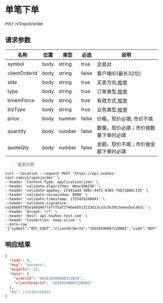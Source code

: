 # 单笔下单

`POST` /v1/spot/order

## 请求参数

| 名称            | 位置   | 类型     | 必选    | 说明                                 |
|---------------|------|--------|-------|------------------------------------|
| symbol        | body | string | true  | 交易对                                |
| clientOrderId | body | string | false | 客户端ID(最长32位)                       |
| side          | body | string | true  | 买卖方向,[枚举](../README?id=买卖方向)       |
| type          | body | string | true  | 订单类型,[枚举](../README?id=订单类型)       |
| timeInForce   | body | string | true  | 有效方式,[枚举](../README.md?id=BizType) |
| bizType       | body | string | true  | 业务类型,[枚举](../README.md?id=BizType) |
| price         | body | number | false | 价格。现价必填; 市价不填                      |
| quantity      | body | number | false | 数量。现价必填；市价按数量下单时必填                 |
| quoteQty      | body | number | false | 金额。现价不填；市价按金额下单时必填                 |

> 请求示例

```shell
curl --location --request POST 'https://api.noahex-test.com/v1/spot/order' \
--header 'Content-Type: application/json' \
--header 'validate-algorithms: HmacSHA256' \
--header 'validate-appkey: 2fa91add-388c-44f2-8365-f4b72886c135' \
--header 'validate-recvwindow: 6000' \
--header 'validate-timestamp: 1725455266041' \
--header 'validate-signature: ce246607785e168d4677afff5af3746eb8513133d11ca3c5e3913eeea5aca63c' \
--header 'Accept: */*' \
--header 'Host: api.noahex-test.com' \
--header 'Connection: keep-alive' \
--data-raw '{"symbol":"BTC_USDT","clientOrderId":"16559590087220001","side":"BUY","type":"LIMIT","timeInForce":"FOK","bizType":"SPOT","price":40000,"quantity":2,"media":"btok","mediaChannel":"12345"}'
```

## 响应结果

```json
{
  "code": 0,
  "msg": "success",
  "msgInfo": [],
  "data": {
    "orderId": "401618309946313024",
    "clientOrderId": "16559590087220001"
  },
  "ts": 1725455266831
}
```

